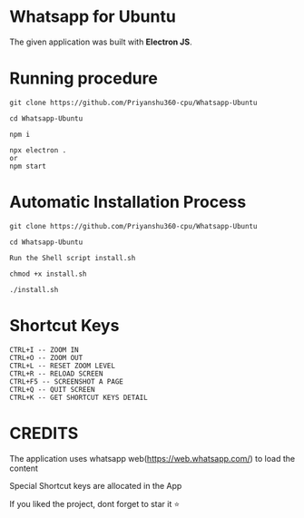# Whatsapp for Ubuntu

The given application was built with **Electron JS**.

# Running procedure

```
git clone https://github.com/Priyanshu360-cpu/Whatsapp-Ubuntu

cd Whatsapp-Ubuntu

npm i

npx electron .
or 
npm start
```

# Automatic Installation Process

```
git clone https://github.com/Priyanshu360-cpu/Whatsapp-Ubuntu

cd Whatsapp-Ubuntu

Run the Shell script install.sh

chmod +x install.sh

./install.sh
```

# Shortcut Keys

```
CTRL+I -- ZOOM IN
CTRL+O -- ZOOM OUT
CTRL+L -- RESET ZOOM LEVEL
CTRL+R -- RELOAD SCREEN
CTRL+F5 -- SCREENSHOT A PAGE
CTRL+Q -- QUIT SCREEN
CTRL+K -- GET SHORTCUT KEYS DETAIL
```

# CREDITS

The application uses whatsapp web(https://web.whatsapp.com/) to load the content 

Special Shortcut keys are allocated in the App

If you liked the project, dont forget to star it ⭐